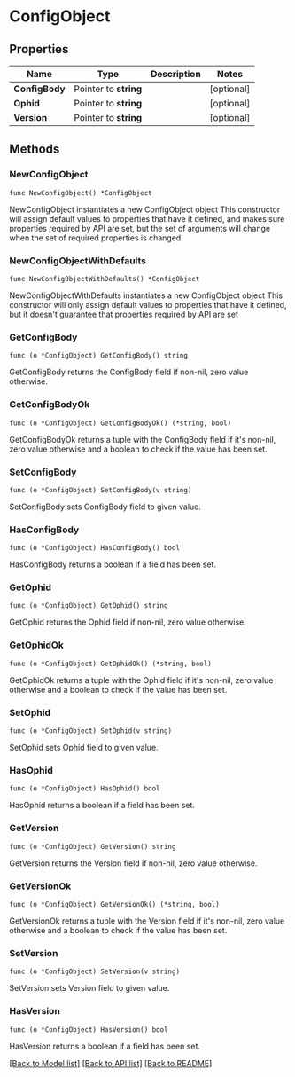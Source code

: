 # ConfigObject

## Properties

Name | Type | Description | Notes
------------ | ------------- | ------------- | -------------
**ConfigBody** | Pointer to **string** |  | [optional] 
**Ophid** | Pointer to **string** |  | [optional] 
**Version** | Pointer to **string** |  | [optional] 

## Methods

### NewConfigObject

`func NewConfigObject() *ConfigObject`

NewConfigObject instantiates a new ConfigObject object
This constructor will assign default values to properties that have it defined,
and makes sure properties required by API are set, but the set of arguments
will change when the set of required properties is changed

### NewConfigObjectWithDefaults

`func NewConfigObjectWithDefaults() *ConfigObject`

NewConfigObjectWithDefaults instantiates a new ConfigObject object
This constructor will only assign default values to properties that have it defined,
but it doesn't guarantee that properties required by API are set

### GetConfigBody

`func (o *ConfigObject) GetConfigBody() string`

GetConfigBody returns the ConfigBody field if non-nil, zero value otherwise.

### GetConfigBodyOk

`func (o *ConfigObject) GetConfigBodyOk() (*string, bool)`

GetConfigBodyOk returns a tuple with the ConfigBody field if it's non-nil, zero value otherwise
and a boolean to check if the value has been set.

### SetConfigBody

`func (o *ConfigObject) SetConfigBody(v string)`

SetConfigBody sets ConfigBody field to given value.

### HasConfigBody

`func (o *ConfigObject) HasConfigBody() bool`

HasConfigBody returns a boolean if a field has been set.

### GetOphid

`func (o *ConfigObject) GetOphid() string`

GetOphid returns the Ophid field if non-nil, zero value otherwise.

### GetOphidOk

`func (o *ConfigObject) GetOphidOk() (*string, bool)`

GetOphidOk returns a tuple with the Ophid field if it's non-nil, zero value otherwise
and a boolean to check if the value has been set.

### SetOphid

`func (o *ConfigObject) SetOphid(v string)`

SetOphid sets Ophid field to given value.

### HasOphid

`func (o *ConfigObject) HasOphid() bool`

HasOphid returns a boolean if a field has been set.

### GetVersion

`func (o *ConfigObject) GetVersion() string`

GetVersion returns the Version field if non-nil, zero value otherwise.

### GetVersionOk

`func (o *ConfigObject) GetVersionOk() (*string, bool)`

GetVersionOk returns a tuple with the Version field if it's non-nil, zero value otherwise
and a boolean to check if the value has been set.

### SetVersion

`func (o *ConfigObject) SetVersion(v string)`

SetVersion sets Version field to given value.

### HasVersion

`func (o *ConfigObject) HasVersion() bool`

HasVersion returns a boolean if a field has been set.


[[Back to Model list]](../README.md#documentation-for-models) [[Back to API list]](../README.md#documentation-for-api-endpoints) [[Back to README]](../README.md)


